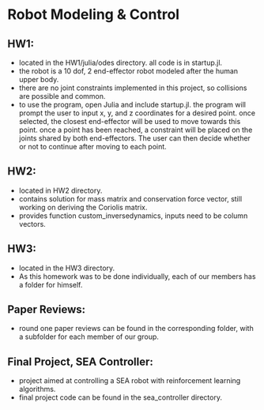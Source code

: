 # Robot Modeling & Control

## HW1:
* located in the HW1/julia/odes directory. all code is in startup.jl.
* the robot is a 10 dof, 2 end-effector robot modeled after the human upper body.
* there are no joint constraints implemented in this project, so collisions are possible and common.
* to use the program, open Julia and include startup.jl. the program will prompt the user to input x, y, and z coordinates for a desired point. once selected, the closest end-effector will be used to move towards this point. once a point has been reached, a constraint will be placed on the joints shared by both end-effectors. The user can then decide whether or not to continue after moving to each point. 

## HW2:
* located in HW2 directory.
* contains solution for mass matrix and conservation force vector, still working on deriving the Coriolis matrix.
* provides function custom_inversedynamics, inputs need to be column vectors.

## HW3:
* located in the HW3 directory.
* As this homework was to be done individually, each of our members has a folder for himself.

## Paper Reviews:
* round one paper reviews can be found in the corresponding folder, with a subfolder for each member of our group.

## Final Project, SEA Controller:
* project aimed at controlling a SEA robot with reinforcement learning algorithms.
* final project code can be found in the sea_controller directory.
